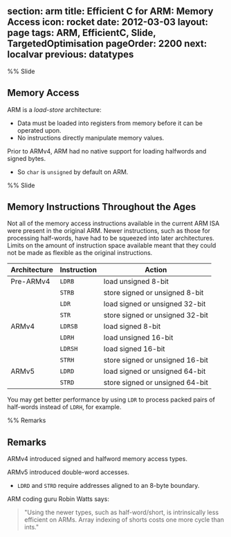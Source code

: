 section: arm
title: Efficient C for ARM: Memory Access
icon: rocket
date: 2012-03-03
layout: page
tags: ARM, EfficientC, Slide, TargetedOptimisation
pageOrder: 2200
next: localvar
previous: datatypes
----

%% Slide

## Memory Access

ARM is a *load-store* architecture:

* Data must be loaded into registers from memory before it can be operated upon.
* No instructions directly manipulate memory values.

Prior to ARMv4, ARM had no native support for loading halfwords and signed bytes.

* So `char` is `unsigned` by default on ARM.

%% Slide

## Memory Instructions Throughout the Ages

Not all of the memory access instructions available in the current ARM ISA were present in the original ARM. Newer instructions, such as those for processing half-words, have had to be squeezed into later architectures. Limits on the amount of instruction space available meant that they could not be made as flexible as the original instructions.

Architecture | Instruction | Action
-------------|-------------|--------
Pre-ARMv4    | `LDRB`      | load unsigned 8-bit
             | `STRB`      | store signed or unsigned 8-bit
             | `LDR`       | load signed or unsigned 32-bit
             | `STR`       | store signed or unsigned 32-bit
ARMv4        | `LDRSB`     | load signed 8-bit
             | `LDRH`      | load unsigned 16-bit
             | `LDRSH`     | load signed 16-bit
             | `STRH`      | store signed or unsigned 16-bit
ARMv5        | `LDRD`      | load signed or unsigned 64-bit
             | `STRD`      | store signed or unsigned 64-bit

You may get better performance by using `LDR` to process packed pairs of half-words instead of `LDRH`, for example.

%% Remarks

## Remarks

ARMv4 introduced signed and halfword memory access types.

ARMv5 introduced double-word accesses.

* `LDRD` and `STRD` require addresses aligned to an 8-byte boundary.

ARM coding guru Robin Watts says:
> "Using the newer types, such as half-word/short, is intrinsically less efficient on ARMs. Array indexing of shorts costs one more cycle than ints."
